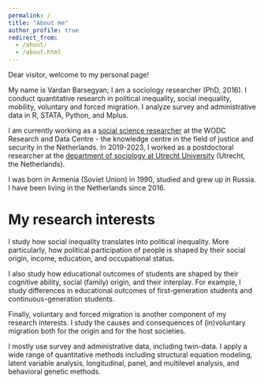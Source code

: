 ```yaml
---
permalink: /
title: "About me"
author_profile: true
redirect_from: 
  - /about/
  - /about.html
---
```


Dear visitor, welcome to my personal page! 

My name is Vardan Barsegyan; I am a sociology researcher (PhD, 2016). I conduct quantitative research in political inequality, social inequality, mobility, voluntary and forced migration. I analyze survey and administrative data in R, STATA, Python, and Mplus.   

I am currently working as a [social science researcher](https://www.wodc.nl/over-het-wodc/organisatie/medewerkers/vardan-barsegyan) at the WODC Research and Data Centre - the knowledge centre in the field of justice and security in the Netherlands. In 2019-2023, I worked as a postdoctoral researcher at the [department of sociology at Utrecht University](https://www.uu.nl/en/organisation/sociology) (Utrecht, the Netherlands). 

I was born in Armenia (Soviet Union) in 1990, studied and grew up in Russia. I have been living in the Netherlands since 2016. 


My research interests  
======
I study how social inequality translates into political inequality. More particularly, how political participation of people is shaped by their social origin, income, education, and occupational status.   

I also study how educational outcomes of students are shaped by their cognitive ability, social (family) origin, and their interplay. For example, I study differences in educational outcomes of first-generation students and continuous-generation students.  

Finally, voluntary and forced migration is another component of my research interests. I study the causes and consequences of (in)voluntary migration both for the origin and for the host societies.  

I mostly use survey and administrative data, including twin-data. I apply a wide range of quantitative methods including structural equation modeling, latent variable analysis, longitudinal, panel, and multilevel analysis, and behavioral genetic methods.
